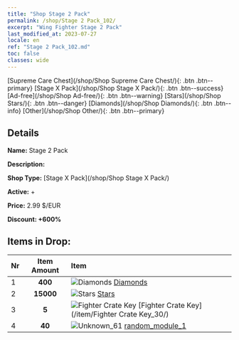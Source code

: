 ```yaml
---
title: "Shop Stage 2 Pack"
permalink: /shop/Stage 2 Pack_102/
excerpt: "Wing Fighter Stage 2 Pack"
last_modified_at: 2023-07-27
locale: en
ref: "Stage 2 Pack_102.md"
toc: false
classes: wide
---
```



  [Supreme Care Chest](/shop/Shop Supreme Care Chest/){: .btn .btn--primary}   [Stage X Pack](/shop/Shop Stage X Pack/){: .btn .btn--success}   [Ad-free](/shop/Shop Ad-free/){: .btn .btn--warning}   [Stars](/shop/Shop Stars/){: .btn .btn--danger}   [Diamonds](/shop/Shop Diamonds/){: .btn .btn--info}   [Other](/shop/Shop Other/){: .btn .btn--primary} 

## Details

 **Name:** Stage 2 Pack 

 **Description:** 

 **Shop Type:** [Stage X Pack](/shop/Shop Stage X Pack/)

 **Active:** + 

 **Price:** 2.99 $/EUR 

 **Discount: +600%** 



## Items in Drop:

  |  Nr | Item Amount  |       Item       |
  |:----|:------------:|:-----------------|
  | 1 | **400**  | ![Diamonds](/images/item/Diamonds_p.png) [Diamonds](/item/Diamonds_15/) | 
  | 2 | **15000**  | ![Stars](/images/item/Stars_p.png) [Stars](/item/Stars_2/) | 
  | 3 | **5**  | ![Fighter Crate Key](/images/item/Fighter_Crate_Key_p.png) [Fighter Crate Key](/item/Fighter Crate Key_30/) | 
  | 4 | **40**  | ![Unknown_61](/images/item/random_module_1_p.png) [random_module_1](/item/random_module_1_61/) | 

